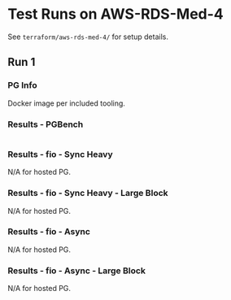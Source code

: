 # Test Runs on AWS-RDS-Med-4 #

See `terraform/aws-rds-med-4/` for setup details.

## Run 1 ##

### PG Info ###

Docker image per included tooling.

### Results - PGBench ###

```
```

### Results - fio - Sync Heavy ###

N/A for hosted PG.

### Results - fio - Sync Heavy - Large Block ###

N/A for hosted PG.

### Results - fio - Async ###

N/A for hosted PG.

### Results - fio - Async - Large Block ###

N/A for hosted PG.

